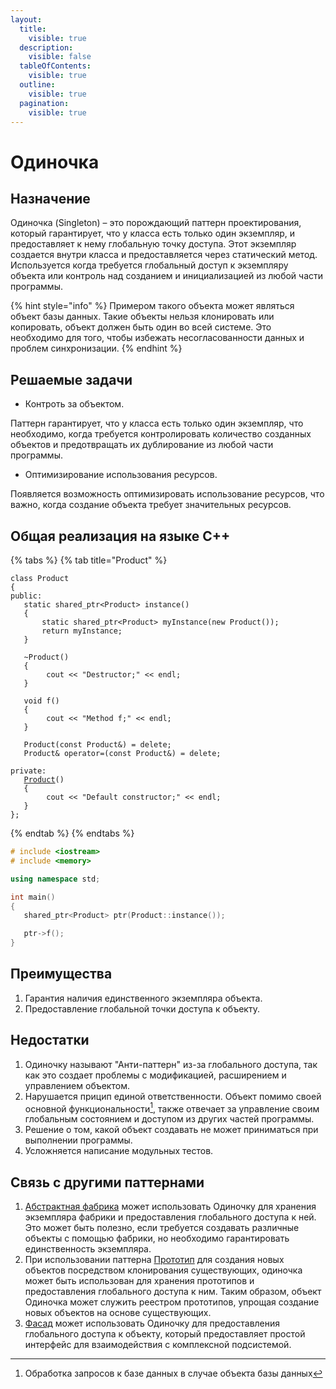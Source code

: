 ```yaml
---
layout:
  title:
    visible: true
  description:
    visible: false
  tableOfContents:
    visible: true
  outline:
    visible: true
  pagination:
    visible: true
---
```


# Одиночка

## Назначение

Одиночка (Singleton) – это порождающий паттерн проектирования, который гарантирует, что у класса есть только один экземпляр, и предоставляет к нему глобальную точку доступа. Этот экземпляр создается внутри класса и предоставляется через статический метод. Используется когда требуется глобальный доступ к экземпляру объекта или контроль над созданием и инициализацией из любой части программы.

{% hint style="info" %}
Примером такого объекта может являться объект базы данных. Такие объекты нельзя клонировать или копировать, объект должен быть один во всей системе. Это необходимо для того, чтобы избежать несогласованности данных и проблем синхронизации.
{% endhint %}

## Решаемые задачи

* Контроть за объектом.

Паттерн гарантирует, что у класса есть только один экземпляр, что необходимо, когда требуется контролировать количество созданных объектов и предотвращать их дублирование из любой части программы.

* Оптимизирование использования ресурсов.

Появляется возможность оптимизировать использование ресурсов, что важно, когда создание объекта требует значительных ресурсов.

## Общая реализация на языке C++

{% tabs %}
{% tab title="Product" %}
<pre class="language-cpp" data-full-width="true"><code class="lang-cpp">class Product
{
public:
   static shared_ptr&#x3C;Product> instance()
   {
       static shared_ptr&#x3C;Product> myInstance(new Product());
       return myInstance;
   }
   
   ~Product() 
   {
        cout &#x3C;&#x3C; "Destructor;" &#x3C;&#x3C; endl; 
   }

   void f() 
   {
        cout &#x3C;&#x3C; "Method f;" &#x3C;&#x3C; endl; 
   }

   Product(const Product&#x26;) = delete; 
   Product&#x26; operator=(const Product&#x26;) = delete; 

private:
   <a data-footnote-ref href="#user-content-fn-1">Product</a>() 
   { 
        cout &#x3C;&#x3C; "Default constructor;" &#x3C;&#x3C; endl; 
   }
};
</code></pre>
{% endtab %}
{% endtabs %}

```cpp
# include <iostream>
# include <memory>

using namespace std;

int main()
{
   shared_ptr<Product> ptr(Product::instance());

   ptr->f();
}
```

## Преимущества

1. Гарантия наличия единственного экземпляра объекта.
2. Предоставление глобальной точки доступа к объекту.

## Недостатки

1. Одиночку называют "Анти-паттерн" из-за глобального доступа, так как это создает проблемы с модификацией, расширением и управлением объектом.
2. Нарушается прицип единой ответственности. Объект помимо своей основной функциональности[^2], также отвечает за управление своим глобальным состоянием и доступом из других частей программы.
3. Решение о том, какой объект создавать не может приниматься при выполнении программы.
4. Усложняется написание модульных тестов.

## Связь с другими паттернами

1. [Абстрактная фабрика](abstract-factory.md) может использовать Одиночку для хранения экземпляра фабрики и предоставления глобального доступа к ней. Это может быть полезно, если требуется создавать различные объекты с помощью фабрики, но необходимо гарантировать единственность экземпляра.
2. При использовании паттерна [Прототип](prototype.md) для создания новых объектов посредством клонирования существующих, одиночка может быть использован для хранения прототипов и предоставления глобального доступа к ним. Таким образом, объект Одиночка может служить реестром прототипов, упрощая создание новых объектов на основе существующих.
3. [Фасад](../structural-patterns/facade.md) может использовать Одиночку для предоставления глобального доступа к объекту, который предоставляет простой интерфейс для взаимодействия с комплексной подсистемой.

[^1]: Конструктор добавляется в часть private, чтобы объект нельзя было создать извне.

[^2]: Обработка запросов к базе данных в случае объекта базы данных
